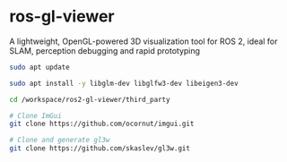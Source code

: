 # ros-gl-viewer
A lightweight, OpenGL-powered 3D visualization tool for ROS 2, ideal for SLAM, perception debugging and rapid prototyping


```bash
sudo apt update

sudo apt install -y libglm-dev libglfw3-dev libeigen3-dev

cd /workspace/ros2-gl-viewer/third_party

# Clone ImGui
git clone https://github.com/ocornut/imgui.git

# Clone and generate gl3w
git clone https://github.com/skaslev/gl3w.git

```